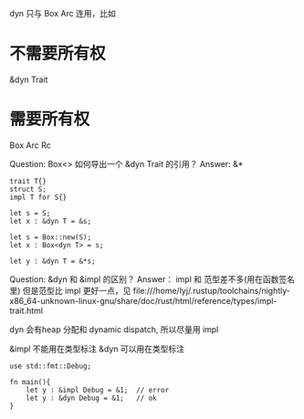 
dyn 只与 Box Arc 连用，比如

# 不需要所有权
&dyn Trait

# 需要所有权
Box<dyn Trait>
Arc<dyn Trait>
Rc<dyn Trait>


Question:
Box<> 如何导出一个 &dyn Trait 的引用？
Answer: &*

```
trait T{}
struct S;
impl T for S{}

let s = S;
let x : &dyn T = &s;

let s = Box::new(S);
let x : Box<dyn T> = s;

let y : &dyn T = &*s;
```


Question:
&dyn 和 &impl 的区别？
Answer：
impl 和 范型差不多(用在函数签名里)
  但是范型比 impl 更好一点，见 file:///home/lyj/.rustup/toolchains/nightly-x86_64-unknown-linux-gnu/share/doc/rust/html/reference/types/impl-trait.html

dyn 会有heap 分配和 dynamic dispatch,
所以尽量用 impl

&impl 不能用在类型标注
&dyn 可以用在类型标注
```
use std::fmt::Debug;

fn main(){
    let y : &impl Debug = &1;  // error
    let y : &dyn Debug = &1;   // ok
}
```

